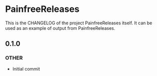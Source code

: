 # PainfreeReleases

This is the CHANGELOG of the project PainfreeReleases itself. It can be used as an example of output from PainfreeReleases.


## 0.1.0

### OTHER

- Initial commit

